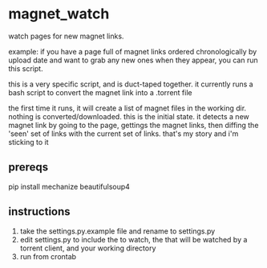 magnet_watch
============

watch pages for new magnet links.

example: if you have a page full of magnet links ordered chronologically by
upload date and want to grab any new ones when they appear, you can run this
script.

this is a very specific script, and is duct-taped together. it currently
runs a bash script to convert the magnet link into a .torrent file

the first time it runs, it will create a list of magnet files in the working
dir. nothing is converted/downloaded. this is the initial state. it detects
a new magnet link by going to the page, gettings the magnet links, then diffing
the 'seen' set of links with the current set of links. that's my story and i'm
sticking to it

prereqs
-------
pip install mechanize beautifulsoup4

instructions
------------
1. take the settings.py.example file and rename to settings.py
2. edit settings.py to include the to watch, the that will be watched by a
   torrent client, and your working directory
3. run from crontab
